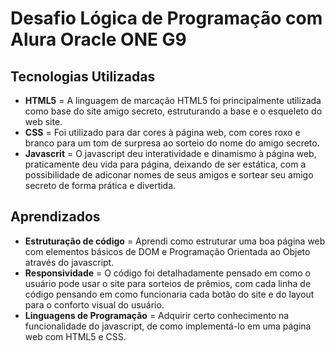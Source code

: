 # Desafio Lógica de Programação com Alura Oracle ONE G9 #

## Tecnologias Utilizadas ##
- **HTML5** = A linguagem de marcação HTML5 foi principalmente utilizada como base do site amigo secreto, estruturando a base e o esqueleto do web site.
- **CSS** = Foi utilizado para dar cores à página web, com cores roxo e branco para um tom de surpresa ao sorteio do nome do amigo secreto.
- **Javascrit** = O javascript deu interatividade e dinamismo à página web, praticamente deu vida para página, deixando de ser estática, com a possibilidade de adiconar nomes de seus amigos e sortear seu amigo secreto de forma prática e divertida.

## Aprendizados ##
- **Estruturação de código** = Aprendi como estruturar uma boa página web com elementos básicos de DOM e Programação Orientada ao Objeto através do javascript.
- **Responsividade** = O código foi detalhadamente pensado em como o usuário pode usar o site para sorteios de prêmios, com cada linha de código pensando em como funcionaria cada botão do site e do layout para o conforto visual do usuário.
- **Linguagens de Programação** = Adquirir certo conhecimento na funcionalidade do javascript, de como implementá-lo em uma página web com HTML5 e CSS.
